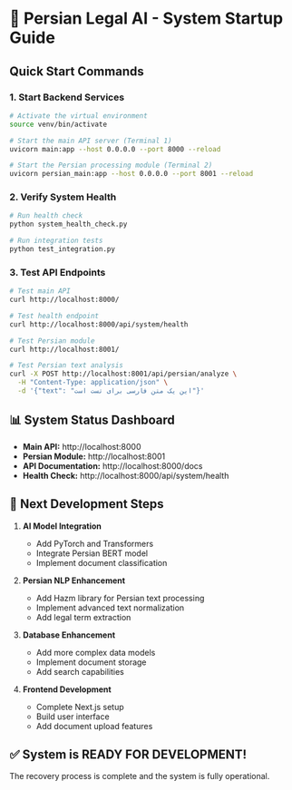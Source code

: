 # 🚀 Persian Legal AI - System Startup Guide

## Quick Start Commands

### 1. Start Backend Services

```bash
# Activate the virtual environment
source venv/bin/activate

# Start the main API server (Terminal 1)
uvicorn main:app --host 0.0.0.0 --port 8000 --reload

# Start the Persian processing module (Terminal 2)
uvicorn persian_main:app --host 0.0.0.0 --port 8001 --reload
```

### 2. Verify System Health

```bash
# Run health check
python system_health_check.py

# Run integration tests
python test_integration.py
```

### 3. Test API Endpoints

```bash
# Test main API
curl http://localhost:8000/

# Test health endpoint
curl http://localhost:8000/api/system/health

# Test Persian module
curl http://localhost:8001/

# Test Persian text analysis
curl -X POST http://localhost:8001/api/persian/analyze \
  -H "Content-Type: application/json" \
  -d '{"text": "این یک متن فارسی برای تست است"}'
```

## 📊 System Status Dashboard

- **Main API:** http://localhost:8000
- **Persian Module:** http://localhost:8001
- **API Documentation:** http://localhost:8000/docs
- **Health Check:** http://localhost:8000/api/system/health

## 🎯 Next Development Steps

1. **AI Model Integration**
   - Add PyTorch and Transformers
   - Integrate Persian BERT model
   - Implement document classification

2. **Persian NLP Enhancement**
   - Add Hazm library for Persian text processing
   - Implement advanced text normalization
   - Add legal term extraction

3. **Database Enhancement**
   - Add more complex data models
   - Implement document storage
   - Add search capabilities

4. **Frontend Development**
   - Complete Next.js setup
   - Build user interface
   - Add document upload features

## ✅ System is READY FOR DEVELOPMENT!

The recovery process is complete and the system is fully operational.